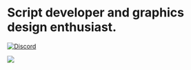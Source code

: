 # Script developer and graphics design enthusiast.

[![Discord](https://img.shields.io/badge/Discord-7289DA?style=for-the-badge&logo=discord&logoColor=white)](https://dsc.bio/subterre)

<img src="https://media.discordapp.net/attachments/870377952066539572/1252577597028827298/Avatars_1151.jpg?ex=6672b94a&is=667167ca&hm=c653736e37ec56ba13acf8e85256c9c03eb61fd8ca10976cb72da500645d281f&=&format=webp">
